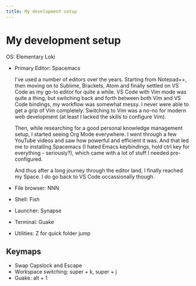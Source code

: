```yaml
---
title: My development setup
---
```


# My development setup

OS: Elementary Loki

- Primary Editor: Spacemacs
  
  I've used a number of editors over the years. Starting from Notepad++, then moving on to Sublime, Brackets, Atom and finally settled on VS Code as my go-to editor for quite a while. VS Code with Vim mode was quite a thing, but switching back and forth between both Vim and VS Code bindings, my workflow was somewhat messy. I never were able to get a grip of Vim completely. Switching to Vim was a no-no for modern web development (at least I lacked the skills to configure Vim).
  
  Then, while researching for a good personal knowledge management setup, I started seeing Org Mode everywhere. I went through a few YouTube videos and saw how powerful and efficient it was. And that led me to installing Spacemacs (I hated Emacs keybindings, hold ctrl key for everything - seriously?), which came with a lot of stuff I needed pre-configured.
  
  And thus after a long journey through the editor land, I finally reached my Space. I do go back to VS Code occassionally though.
  
- File browser: NNN
- Shell: Fish
- Launcher: Synapse
- Terminal: Guake
- Utilities: Z for quick folder jump


## Keymaps

- Swap Capslock and Escape
- Workspace switching: super + k, super + j
- Guake: alt + 1
